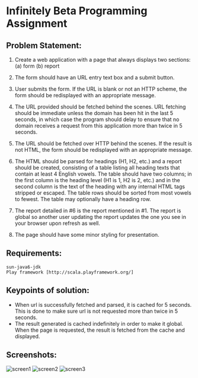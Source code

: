 Infinitely Beta Programming Assignment
======================================

Problem Statement:
------------------

1. Create a web application with a page that always displays two sections:
       (a) form
       (b) report

2. The form should have an URL entry text box and a submit button.

3. User submits the form. If the URL is blank or not an HTTP scheme, the form should be redisplayed with an appropriate message.

4. The URL provided should be fetched behind the scenes. URL fetching should be immediate unless the domain has been hit in the last 5 seconds, in which case the program should delay to ensure that no domain receives a request from this application more than twice in 5 seconds.

5. The URL should be fetched over HTTP behind the scenes. If the result is not HTML, the form should be redisplayed with an appropriate message.

6. The HTML should be parsed for headings (H1, H2, etc.) and a report should be created, consisting of a table listing all heading texts that contain at least 4 English vowels. The table should have two columns; in the first column is the heading level (H1 is 1, H2 is 2, etc.) and in the second column is the text of the heading with any internal HTML tags stripped or escaped. The table rows should be sorted from most vowels to fewest. The table may optionally have a heading row.

7. The report detailed in #6 is the report mentioned in #1. The report is global so another user updating the report updates the one you see in your browser upon refresh as well.

8. The page should have some minor styling for presentation.



Requirements:
-------------

	sun-java6-jdk
	Play framework [http://scala.playframework.org/]
	


Keypoints of solution:
----------------------

- When url is successfully fetched and parsed, it is cached for 5 seconds. 
  This is done to make sure url is not requested more than twice in 5 seconds.
- The result generated is cached indefinitely in order to make it global.
  When the page is requested, the result is fetched from the cache and displayed.



Screenshots:
------------
![screen1](http://i53.tinypic.com/2e16n0x.png)
![screen2](http://i55.tinypic.com/15o8d91.png)
![screen3](http://i52.tinypic.com/34zyrkp.png)



